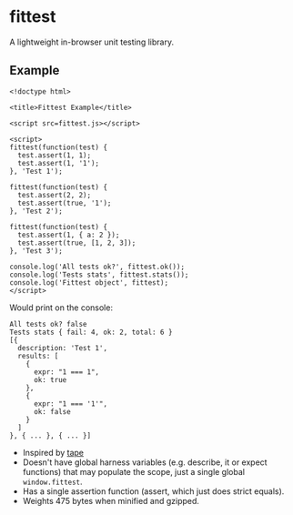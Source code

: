 # fittest

A lightweight in-browser unit testing library.

## Example

    <!doctype html>

    <title>Fittest Example</title>

    <script src=fittest.js></script>

    <script>
    fittest(function(test) {
      test.assert(1, 1);
      test.assert(1, '1');
    }, 'Test 1');

    fittest(function(test) {
      test.assert(2, 2);
      test.assert(true, '1');
    }, 'Test 2');

    fittest(function(test) {
      test.assert(1, { a: 2 });
      test.assert(true, [1, 2, 3]);
    }, 'Test 3');

    console.log('All tests ok?', fittest.ok());
    console.log('Tests stats', fittest.stats());
    console.log('Fittest object', fittest);
    </script>

Would print on the console:

    All tests ok? false
    Tests stats { fail: 4, ok: 2, total: 6 }
    [{
      description: 'Test 1',
      results: [
        {
          expr: "1 === 1",
          ok: true
        },
        { 
          expr: "1 === '1'",
          ok: false
        }
      ]
    }, { ... }, { ... }]

* Inspired by [tape](https://github.com/substack/tape)
* Doesn't have global harness variables (e.g. describe, it or expect functions) that may populate the scope, just a single global ```window.fittest```.
* Has a single assertion function (assert, which just does strict equals).
* Weights 475 bytes when minified and gzipped.


